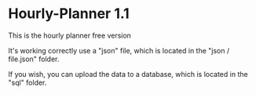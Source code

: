 # Hourly-Planner 1.1
This is the hourly planner free version

It's working correctly
use a "json" file, which is located in the "json / file.json" folder.

If you wish, you can upload the data to a database, which is located in the "sql" folder.